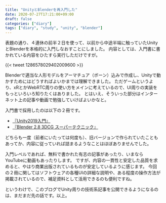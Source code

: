 ```yaml
---
title: "UnityとBlenderを再入門した"
date: 2020-07-27T17:21:00+09:00
draft: false
categories: ["diary"]
tags: ["diary", "study", "unity", "blender"]
---
```


表題の通り、４連休の前半２日を使って、以前から中途半端に触っていたUnityとBlenderを本格的に入門しなおすことにしました。
内容としては、入門書に書かれている内容をひたすら実行しただけですが。

{{< tweet 1286578029402009600 >}}

Blenderで適当な人形モデルをアーマチュア（ボーン）込みで作成し、Unityで動かすためにはどうすればよいかまでは理解できました。
ただゲームというより、xRとかWebRTC周りの使い方をメインに考えているので、UI周りの実装をもっといろいろ知りたくはありました。
とはいえ、そういった部分はインターネット上の記事や動画で勉強していけばよいかなと。

入門書で採用したのは以下の２冊です。

- [『Unity2019入門』](https://www.sbcr.jp/product/4815602550/)
- [『Blender 2.8 3DCG スーパーテクニック』](http://www.sotechsha.jp/pc/html/1255.htm)

どちらも一度（前者にいたっては何度も）、旧バージョンで作られていたこともあってか、内容に従っていれば詰まるようなことはほぼありませんでした。

入門レベルであれば、無料で書かれた有志の記事があったり、いまならYouTubeに動画もあったりします。
ですが、内容の一貫性と安定した品質を求めると、やはり商業出版されているものが安定しているように感じます。
今回の２冊に関してはソフトウェアの各種UIの詳細な説明や、ある程度の操作方法が掲載されているので、補足資料として活用できるのも便利ですね。

というわけで、このブログでUnity周りの技術系記事を公開できるようになるのは、まだまだ先の話です。以上。